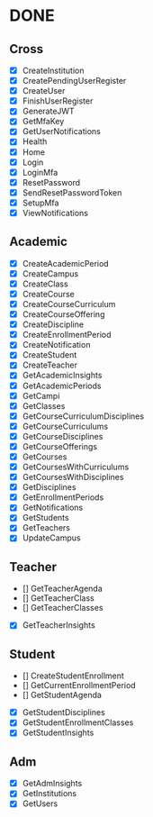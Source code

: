 # DONE

## Cross
- [X] CreateInstitution
- [X] CreatePendingUserRegister
- [X] CreateUser
- [X] FinishUserRegister
- [X] GenerateJWT
- [X] GetMfaKey
- [X] GetUserNotifications
- [X] Health
- [X] Home
- [X] Login
- [X] LoginMfa
- [X] ResetPassword
- [X] SendResetPasswordToken
- [X] SetupMfa
- [X] ViewNotifications

## Academic
- [X] CreateAcademicPeriod
- [X] CreateCampus
- [X] CreateClass
- [X] CreateCourse
- [X] CreateCourseCurriculum
- [X] CreateCourseOffering
- [X] CreateDiscipline
- [X] CreateEnrollmentPeriod
- [X] CreateNotification
- [X] CreateStudent
- [X] CreateTeacher
- [X] GetAcademicInsights
- [X] GetAcademicPeriods
- [X] GetCampi
- [X] GetClasses
- [X] GetCourseCurriculumDisciplines
- [X] GetCourseCurriculums
- [X] GetCourseDisciplines
- [X] GetCourseOfferings
- [X] GetCourses
- [X] GetCoursesWithCurriculums
- [X] GetCoursesWithDisciplines
- [X] GetDisciplines
- [X] GetEnrollmentPeriods
- [X] GetNotifications
- [X] GetStudents
- [X] GetTeachers
- [X] UpdateCampus

## Teacher

- [] GetTeacherAgenda
- [] GetTeacherClass
- [] GetTeacherClasses
- [X] GetTeacherInsights

## Student

- [] CreateStudentEnrollment
- [] GetCurrentEnrollmentPeriod
- [] GetStudentAgenda
- [X] GetStudentDisciplines
- [X] GetStudentEnrollmentClasses
- [X] GetStudentInsights

## Adm
- [X] GetAdmInsights
- [X] GetInstitutions
- [X] GetUsers

